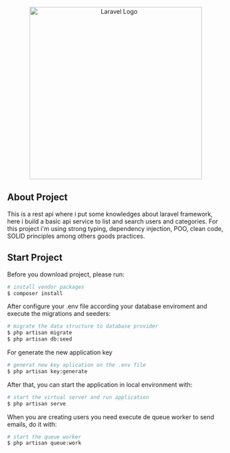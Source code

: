 <p align="center"><a href="https://laravel.com" target="_blank"><img src="https://raw.githubusercontent.com/laravel/art/master/logo-lockup/5%20SVG/2%20CMYK/1%20Full%20Color/laravel-logolockup-cmyk-red.svg" width="400" alt="Laravel Logo"></a></p>

## About Project

This is a rest api where i put some knowledges about laravel framework, here i build a basic api service to list and search users and categories. For this project i'm using strong typing, dependency injection, POO, clean code, SOLID principles among others goods practices.

## Start Project

Before you download project, please run:

```bash
# install vendor packages
$ composer install
```

After configure your .env file according your database enviroment and execute the migrations and seeders:

```bash
# migrate the data structure to database provider
$ php artisan migrate
$ php artisan db:seed
```

For generate the new application key

```bash
# generat new key aplication on the .env file
$ php artisan key:generate
```

After that, you can start the application in local environment with:

```bash
# start the virtual server and run application
$ php artisan serve
```

When you are creating users you need execute de queue worker to send emails, do it with:

```bash
# start the queue worker
$ php artisan queue:work
```